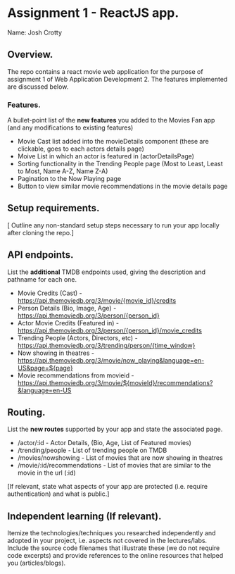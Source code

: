 # Assignment 1 - ReactJS app.

Name: Josh Crotty

## Overview.

The repo contains a react movie web application for the purpose of assignment 1 of Web Application Development 2. The features implemented are discussed below.

### Features.

A bullet-point list of the **new features** you added to the Movies Fan app (and any modifications to existing features)

-   Movie Cast list added into the movieDetails component (these are clickable, goes to each actors details page)
-   Moive List in which an actor is featured in (actorDetailsPage)
-   Sorting functionality in the Trending People page (Most to Least, Least to Most, Name A-Z, Name Z-A)
-   Pagination to the Now Playing page
-   Button to view similar movie recommendations in the movie details page

## Setup requirements.

[ Outline any non-standard setup steps necessary to run your app locally after cloning the repo.]

## API endpoints.

List the **additional** TMDB endpoints used, giving the description and pathname for each one.

-   Movie Credits (Cast) - https://api.themoviedb.org/3/movie/{movie_id}/credits
-   Person Details (Bio, Image, Age) - https://api.themoviedb.org/3/person/{person_id}
-   Actor Movie Credits (Featured in) - https://api.themoviedb.org/3/person/{person_id}/movie_credits
-   Trending People (Actors, Directors, etc) - https://api.themoviedb.org/3/trending/person/{time_window}
-   Now showing in theatres - https://api.themoviedb.org/3/movie/now_playing&language=en-US&page=${page}
-   Movie recommendations from movieid - https://api.themoviedb.org/3/movie/${movieId}/recommendations?&language=en-US

## Routing.

List the **new routes** supported by your app and state the associated page.

-   /actor/:id - Actor Details, (Bio, Age, List of Featured movies)
-   /trending/people - List of trending people on TMDB
-   /movies/nowshowing - List of movies that are now showing in theatres
-   /movie/:id/recommendations - List of movies that are similar to the movie in the url (:id)

[If relevant, state what aspects of your app are protected (i.e. require authentication) and what is public.]

## Independent learning (If relevant).

Itemize the technologies/techniques you researched independently and adopted in your project,
i.e. aspects not covered in the lectures/labs. Include the source code filenames that illustrate these
(we do not require code excerpts) and provide references to the online resources that helped you (articles/blogs).
